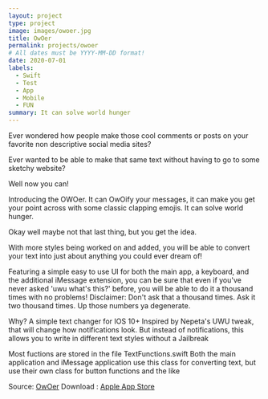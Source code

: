 ```yaml
---
layout: project
type: project
image: images/owoer.jpg
title: OwOer
permalink: projects/owoer
# All dates must be YYYY-MM-DD format!
date: 2020-07-01
labels:
  - Swift
  - Test
  - App
  - Mobile
  - FUN
summary: It can solve world hunger
---
```


Ever wondered how people make those cool comments or posts on your favorite non descriptive social media sites?

Ever wanted to be able to make that same text without having to go to some sketchy website?

Well now you can!

Introducing the OWOer. It can OwOify your messages, it can make you get your point across with some classic clapping emojis. It can solve world hunger.

Okay well maybe not that last thing, but you get the idea.

With more styles being worked on and added, you will be able to convert your text into just about anything you could ever dream of!

Featuring a simple easy to use UI for both the main app, a keyboard, and the additional iMessage extension, you can be sure that even if you've never asked 'uwu what's this?' before, you will be able to do it a thousand times with no problems! Disclaimer: Don't ask that a thousand times. Ask it two thousand times. Up those numbers ya degenerate.

Why? A simple text changer for IOS 10+ Inspired by Nepeta's UWU tweak, that will change how notifications look. But instead of notifications, this allows you to write in different text styles without a Jailbreak

Most fuctions are stored in the file TextFunctions.swift Both the main application and iMessage application use this class for converting text, but use their own class for button functions and the like

Source: [OwOer](https://github.com/Joexv/OWOer)
Download : [Apple App Store](https://apps.apple.com/us/app/owoer/id1466836303)



